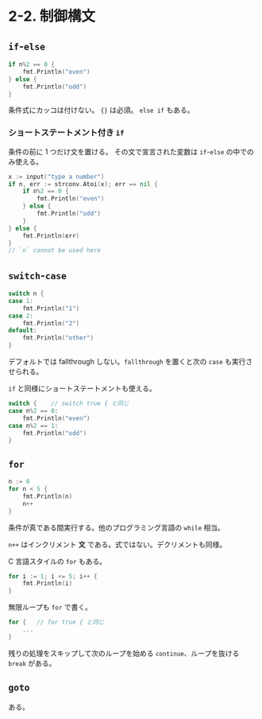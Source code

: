 # 2-2. 制御構文

## `if`-`else`

```go
if n%2 == 0 {
    fmt.Println("even")
} else {
    fmt.Println("odd")
}
```

条件式にカッコは付けない。
`{}` は必須。
`else if` もある。

### ショートステートメント付き `if`

条件の前に 1 つだけ文を置ける。
その文で宣言された変数は `if`-`else` の中でのみ使える。

```go
x := input("type a number")
if n, err := strconv.Atoi(x); err == nil {
    if n%2 == 0 {
        fmt.Println("even")
    } else {
        fmt.Println("odd")
    }
} else {
    fmt.Println(err)
}
// `n` cannot be used here
```

## `switch`-`case`

```go
switch n {
case 1:
    fmt.Println("1")
case 2:
    fmt.Println("2")
default:
    fmt.Println("other")
}
```

デフォルトでは fallthrough しない。`fallthrough` を置くと次の `case` も実行させられる。

`if` と同様にショートステートメントも使える。

```go
switch {    // switch true { と同じ
case n%2 == 0:
    fmt.Println("even")
case n%2 == 1:
    fmt.Println("odd")
}
```

## `for`

```go
n := 0
for n < 5 {
    fmt.Println(n)
    n++
}
```

条件が真である間実行する。他のプログラミング言語の `while` 相当。

`n++` はインクリメント **文** である。式ではない。デクリメントも同様。

C 言語スタイルの `for` もある。

```go
for i := 1; i <= 5; i++ {
    fmt.Println(i)
}
```

無限ループも `for` で書く。

```go
for {   // for true { と同じ
    ...
}
```

残りの処理をスキップして次のループを始める `continue`、ループを抜ける `break` がある。

## `goto`

ある。

